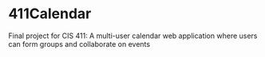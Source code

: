 411Calendar
===========

Final project for CIS 411:
A multi-user calendar web application where users can form groups and collaborate on events
